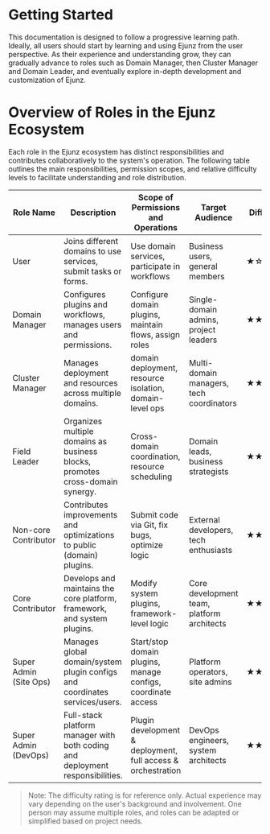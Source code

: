 # Getting Started

This documentation is designed to follow a progressive learning path. Ideally, all users should start by learning and using Ejunz from the user perspective. As their experience and understanding grow, they can gradually advance to roles such as Domain Manager, then Cluster Manager and Domain Leader, and eventually explore in-depth development and customization of Ejunz.

# Overview of Roles in the Ejunz Ecosystem

Each role in the Ejunz ecosystem has distinct responsibilities and contributes collaboratively to the system's operation. The following table outlines the main responsibilities, permission scopes, and relative difficulty levels to facilitate understanding and role distribution.

| Role Name               | Description                                                                 | Scope of Permissions and Operations                             | Target Audience                         | Difficulty |
|-------------------------|-----------------------------------------------------------------------------|------------------------------------------------------------------|------------------------------------------|------------|
| User                    | Joins different domains to use services, submit tasks or forms.             | Use domain services, participate in workflows                   | Business users, general members          | ★☆☆☆☆      |
| Domain Manager          | Configures plugins and workflows, manages users and permissions.            | Configure domain plugins, maintain flows, assign roles          | Single-domain admins, project leaders    | ★★☆☆☆      |
| Cluster Manager         | Manages deployment and resources across multiple domains.| domain deployment, resource isolation, domain-level ops       | Multi-domain managers, tech coordinators | ★★★☆☆      |
| Field Leader           | Organizes multiple domains as business blocks, promotes cross-domain synergy.| Cross-domain coordination, resource scheduling                  | Domain leads, business strategists       | ★★★★☆      |
| Non-core Contributor    | Contributes improvements and optimizations to public (domain) plugins.       | Submit code via Git, fix bugs, optimize logic                   | External developers, tech enthusiasts    | ★★☆☆☆      |
| Core Contributor        | Develops and maintains the core platform, framework, and system plugins.     | Modify system plugins, framework-level logic                    | Core development team, platform architects| ★★★★★      |
| Super Admin (Site Ops)  | Manages global domain/system plugin configs and coordinates services/users.  | Start/stop domain plugins, manage configs, coordinate access    | Platform operators, site admins          | ★★★★☆      |
| Super Admin (DevOps)    | Full-stack platform manager with both coding and deployment responsibilities.| Plugin development & deployment, full access & orchestration    | DevOps engineers, system architects      | ★★★★★      |

> Note: The difficulty rating is for reference only. Actual experience may vary depending on the user's background and involvement. One person may assume multiple roles, and roles can be adapted or simplified based on project needs.
